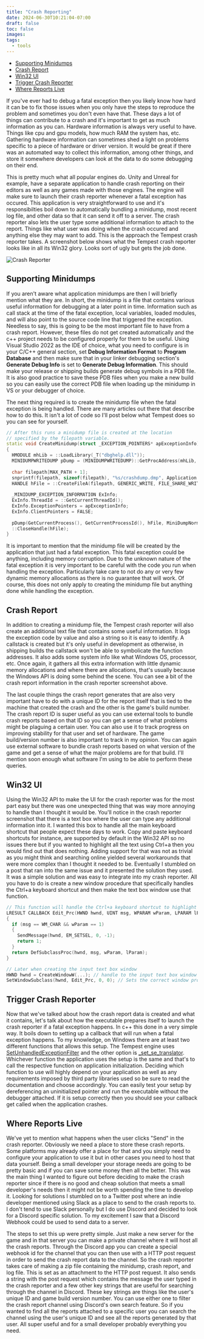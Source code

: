 ```yaml
---
title: "Crash Reporting"
date: 2024-06-30T10:21:04-07:00
draft: false
toc: false
images:
tags: 
  - tools
---
```


* [Supporting Minidumps](#supporting-minidumps)
* [Crash Report](#crash-report)
* [Win32 UI](#win32-ui)
* [Trigger Crash Reporter](#trigger-crash-reporter)
* [Where Reports Live](#where-reports-live)

If you've ever had to debug a fatal exception then you likely know how hard it can be to fix those issues when you only have the steps to reproduce the problem and sometimes you don't even have that. These days a lot of things can contribute to a crash and it's important to get as much information as you can. Hardware information is always very useful to have. Things like cpu and gpu models, how much RAM the system has, etc. Gathering hardware information can sometimes shed a light on problems specific to a piece of hardware or driver version. It would be great if there was an automated way to collect this information, among other things, and store it somewhere developers can look at the data to do some debugging on their end.

This is pretty much what all popular engines do. Unity and Unreal for example, have a separate application to handle crash reporting on their editors as well as any games made with those engines. The engine will make sure to launch their crash reporter whenever a fatal exception has occured. This application is very straightforward to use and it's responsibilties boil down to automatically bundling a minidump, most recent log file, and other data so that it can send it off to a server. The crash reporter also lets the user type some additional information to attach to the report. Things like what user was doing when the crash occured and anything else they may want to add. This is the approach the Tempest crash reporter takes. A screenshot below shows what the Tempest crash reporter looks like in all its Win32 glory. Looks sort of ugly but gets the job done.

![Crash Reporter](/images/crash-reporting/CrashReporter.png)

## Supporting Minidumps
If you aren't aware what application minidumps are then I will briefly mention what they are. In short, the minidump is a file that contains various useful information for debugging at a later point in time. Information such as call stack at the time of the fatal exception, local variables, loaded modules, and will also point to the source code line that triggered the exception. Needless to say, this is going to be the most important file to have from a crash report. However, these files do not get created automatically and the c++ project needs to be configured properly for them to be useful. Using Visual Studio 2022 as the IDE of choice, what you need to configure is in your C/C++ general section, set **Debug Information Format** to **Program Database** and then make sure that in your linker debugging section's **Generate Debug Info** is set to **Generate Debug Information**. This should make your release or shipping builds generate debug symbols in a PDB file. It is also good practice to save these PDB files when you make a new build so you can easily use the correct PDB file when loading up the minidump in VS or your debugger of choice.

The next thing required is to create the minidump file when the fatal exception is being handled. There are many articles out there that describe how to do this. It isn't a lot of code so I'll post below what Tempest does so you can see for yourself.

```cpp
// After this runs a minidump file is created at the location
// specified by the filepath variable.
static void CreateMinidump(struct _EXCEPTION_POINTERS* apExceptionInfo)
{
  HMODULE mhLib = ::LoadLibrary(_T("dbghelp.dll"));
  MINIDUMPWRITEDUMP pDump = (MINIDUMPWRITEDUMP)::GetProcAddress(mhLib, "MiniDumpWriteDump");
  
  char filepath[MAX_PATH + 1];
  snprintf(filepath, sizeof(filepath), "%s/crashdump.dmp", Application::GetAppDataDir()); 
  HANDLE hFile = ::CreateFileA(filepath, GENERIC_WRITE, FILE_SHARE_WRITE, NULL, CREATE_ALWAYS, FILE_ATTRIBUTE_NORMAL, NULL);
  
  _MINIDUMP_EXCEPTION_INFORMATION ExInfo;
  ExInfo.ThreadId = ::GetCurrentThreadId();
  ExInfo.ExceptionPointers = apExceptionInfo;
  ExInfo.ClientPointers = FALSE;
  
  pDump(GetCurrentProcess(), GetCurrentProcessId(), hFile, MiniDumpNormal, &ExInfo, NULL, NULL);
  ::CloseHandle(hFile);
}
```

It is important to mention that the minidump file will be created by the application that just had a fatal exception. This fatal exception could be anything, including memory corruption. Due to the unknown nature of the fatal exception it is very important to be careful with the code you run when handling the exception. Particularly take care to not do any or very few dynamic memory allocations as there is no guarantee that will work. Of course, this does not only apply to creating the minidump file but anything done while handling the exception. 

## Crash Report
In addition to creating a minidump file, the Tempest crash reporter will also create an additional text file that contains some useful information. It logs the exception code by value and also a string so it is easy to identify. A callstack is created but it's only useful in development as otherwise, in shipping builds the callstack won't be able to symbolicate the function addresses. It also adds some system info like what Windows OS, processor, etc. Once again, it gathers all this extra information with little dynamic memory allocations and where there are allocations, that's usually because the Windows API is doing some behind the scene. You can see a bit of the crash report information in the crash reporter screenshot above. 

The last couple things the crash report generates that are also very important have to do with a unique ID for the report itself that is tied to the machine that created the crash and the other is the game's build number. The crash report ID is super useful as you can use external tools to bundle crash reports based on that ID so you can get a sense of what problems might be plaguing a certain user. You can also use it to track progress on improving stability for that user and set of hardware. The game build/version number is also important to track in my opinion. You can again use external software to bundle crash reports based on what version of the game and get a sense of what the major problems are for that build. I'll mention soon enough what software I'm using to be able to perform these queries.

## Win32 UI
Using the Win32 API to make the UI for the crash reporter was for the most part easy but there was one unexpected thing that was way more annoying to handle than I thought it would be. You'll notice in the crash reporter screenshot that there is a text box where the user can type any additional information into it. I wanted this box to handle all the main keyboard shortcut that people expect these days to work. Copy and paste keyboard shortcuts for instance, are supported by default in the Win32 API so no issues there but if you wanted to highlight all the text using Ctrl+a then you would find out that does nothing. Adding support for that was not as trivial as you might think and searching online yielded several workarounds that were more complex than I thought it needed to be. Eventually I stumbled on a post that ran into the same issue and it presented the solution they used. It was a simple solution and was easy to integrate into my crash reporter. All you have to do is create a new window procedure that specifically handles the Ctrl+a keyboard shortcut and then make the text box window use that function. 
```cpp
// This function will handle the Ctrl+a keyboard shortcut to highlight all the text
LRESULT CALLBACK Edit_Prc(HWND hwnd, UINT msg, WPARAM wParam, LPARAM lParam, UINT_PTR uIdSubclass, DWORD_PTR dwRefData)
{
  if (msg == WM_CHAR && wParam == 1)
  {
    SendMessage(hwnd, EM_SETSEL, 0, -1);
    return 1;
  }
  return DefSubclassProc(hwnd, msg, wParam, lParam);
}

// Later when creating the input text box window
HWND hwnd = CreateWindowW(...); // handle to the input text box window
SetWindowSubclass(hwnd, Edit_Prc, 0, 0); // Sets the correct window proc to handle the select all text keyboard shortcut
```

## Trigger Crash Reporter
Now that we've talked about how the crash report data is created and what it contains, let's talk about how the executable prepares itself to launch the crash reporter if a fatal exception happens. In c++ this done in a very simple way. It boils down to setting up a callback that will run when a fatal exception happens. To my knowledge, on Windows there are at least two different functions that allows this setup. The Tempest engine uses [SetUnhandledExceptionFilter](https://learn.microsoft.com/en-us/windows/win32/api/errhandlingapi/nf-errhandlingapi-setunhandledexceptionfilter) and the other option is [_set_se_translator](https://learn.microsoft.com/en-us/cpp/c-runtime-library/reference/set-se-translator?view=msvc-170). Whichever function the application uses the setup is the same and that's to call the respective function on application initialization. Deciding which function to use will highly depend on your application as well as any requirements imposed by third party libraries used so be sure to read the documentation and choose accordingly. You can easily test your setup by dereferencing an uninitialized pointer and run the executable without the debugger attached. If it is setup correctly then you should see your callback get called when the application crashes.

## Where Reports Live
We've yet to mention what happens when the user clicks "Send" in the crash reporter. Obviously we need a place to store these crash reports. Some platforms may already offer a place for that and you simply need to configure your application to use it but in other cases you need to host that data yourself. Being a small developer your storage needs are going to be pretty basic and if you can save some money then all the better. This was the main thing I wanted to figure out before deciding to make the crash reporter since if there is no good and cheap solution that meets a small developer's needs then it might not be worth spending the time to develop it. Looking for solutions I stumbled on to a Twitter post where an indie developer mentioned using Slack as a place to send to the crash reports to. I don't tend to use Slack personally but I do use Discord and decided to look for a Discord specific solution. To my excitement I saw that a Discord Webhook could be used to send data to a server. 

The steps to set this up were pretty simple. Just make a new server for the game and in that server you can make a private channel where it will host all the crash reports. Through the Discord app you can create a special webhook id for the channel that you can then use with a HTTP post request in order to send the crash report data to the channel. So the crash reporter takes care of making a zip file containing the minidump, crash report, and log file. This is set as an attachment to the HTTP post request. It also sends a string with the post request which contains the message the user typed in the crash reporter and a few other key strings that are useful for searching through the channel in Discord. These key strings are things like the user's unique ID and game build version number. You can use either one to filter the crash report channel using Discord's own search feature. So if you wanted to find all the reports attached to a specific user you can search the channel using the user's unique ID and see all the reports generated by that user. All super useful and for a small developer probably everything you need. 